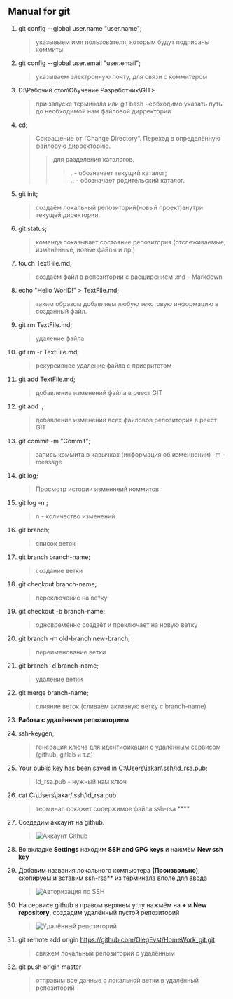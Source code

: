 ## Manual for git 

1)  git config --global user.name "user.name";            
    > указывыем имя пользователя, которым будут подписаны коммиты 

2)  git config --global user.email "user.email";   
    > указываем электронную почту, для связи с коммитером

3)  D:\Рабочий стол\Обучение Разработчик\GIT>   
    > при запуске терминала или git bash необходимо указать путь до необходимой нам файловой дирректории 

4)  cd;                           
    > Cокращение от “Change Directory”. Переход в определённую файловую дирректорию.     
    >> для разделения каталогов.   
    >>> . - обозначает текущий каталог;    
    >>> .. - обозначает родительский каталог.

5)  git init;     
    > создаём локальный репозиторий(новый проект)внутри текущей директории.

6)  git status;     
    > команда показывает состояние репозитория (отслеживаемые, изменённые, новые файлы и пр.)

7)  touch TextFile.md;
    > создаём файл в репозитории с расширением .md - Markdown

8)  echo "Hello WorlD!" > TextFile.md;   
    > таким образом добавляем любую текстовую информацию в созданный файл.

9)  git rm TextFile.md;    
    > удаление файла

10) git rm -r TextFile.md;   
    > рекурсивное удаление файла с приоритетом

11) git add TextFile.md;  
    > добавление изменений файла в реест GIT

12) git add .;   
    > добавление изменений всех файловов репозитория в реест GIT

13) git commit -m "Commit";  
    > запись коммита в кавычках (информация об изменнении) -m - message

14) git log;   
    > Просмотр истории изменнеий коммитов

15) git log -n ;   
    > n - количество изменений

16) git branch;   
    > список веток

17) git branch branch-name;      
    > создание ветки

18) git checkout branch-name;   
    > переключение на ветку

19) git checkout -b branch-name;   
    > одновременно создаёт и преключает на новую ветку

20) git branch -m old-branch new-branch;   
    > переименование ветки

21) git branch -d branch-name;   
    > удаление ветки

22) git merge branch-name;   
    > слияние веток (сливаем активную ветку с branch-name)

23) **Работа с удалённым репозиторием**

24) ssh-keygen;
    > генерация ключа для идентификации с удалённым сервисом (github, gitlab и т.д)

25) Your public key has been saved in C:\Users\jakar/.ssh/id_rsa.pub; 
    > id_rsa.pub - нужный нам ключ

26) cat C:\Users\jakar/.ssh/id_rsa.pub
    > терминал покажет содержимое файла ssh-rsa ****

26) Создадим аккаунт на github.
    > ![Аккаунт Github](git_login.jpg)

27) Во вкладке **Settings** находим **SSH and GPG keys** и нажмём **New ssh key**

28) Добавим названия локального компьютера **(Произвольно)**, скопируем и вставим ssh-rsa** из терминала вполе для ввода
    > ![Авторизация по SSH](ssh-keygen.jpg)

29) На сервисе github в правом верхнем углу нажмём на **+** и **New repository**, создадим удалённый пустой репозиторий
    > ![Удалённый репозиторий](git_repo.jpg)

30) git remote add origin https://github.com/OlegEvst/HomeWork_git.git 
    > свяжем локальный репозиторий с удалённым

31) git push origin master
    > отправим все данные с локальной ветки в удалённый репозиторий 